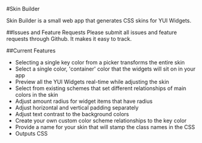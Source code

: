 #Skin Builder

Skin Builder is a small web app that generates CSS skins for YUI Widgets. 

##Issues and Feature Requests
Please submit all issues and feature requests through Github. It makes it easy to track.

##Current Features
- Selecting a single key color from a picker transforms the entire skin
- Select a single color, 'container' color that the widgets will sit on in your app
- Preview all the YUI Widgets real-time while adjusting the skin
- Select from existing schemes that set different relationships of main colors in the skin
- Adjust amount radius for widget items that have radius
- Adjust horizontal and vertical padding separately
- Adjust text contrast to the background colors
- Create your own custom color scheme relationships to the key color
- Provide a name for your skin that will stamp the class names in the CSS
- Outputs CSS
